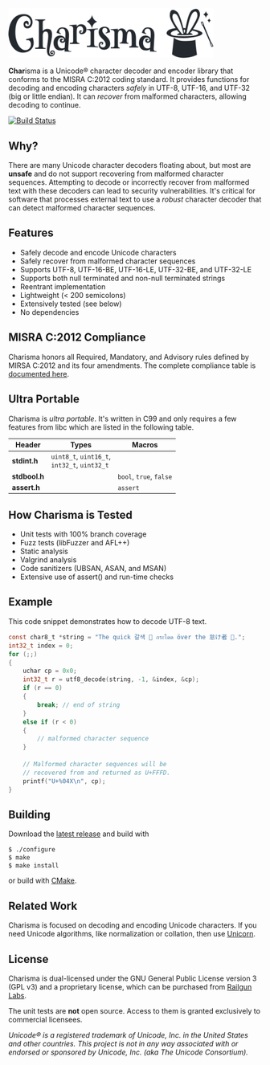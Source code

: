 ﻿<picture>
  <source media="(prefers-color-scheme: dark)" srcset=".github/charisma-dark.svg">
  <source media="(prefers-color-scheme: light)" srcset=".github/charisma.svg">
  <img alt="Charisma" src=".github/charisma.svg" width="408px">
</picture>

**Char**isma is a Unicode® character decoder and encoder library that conforms to the MISRA C:2012 coding standard.
It provides functions for decoding and encoding characters _safely_ in UTF-8, UTF-16, and UTF-32 (big or little endian).
It can _recover_ from malformed characters, allowing decoding to continue.

[![Build Status](https://github.com/railgunlabs/charisma/actions/workflows/build.yml/badge.svg)](https://github.com/railgunlabs/charisma/actions/workflows/build.yml)

## Why?

There are many Unicode character decoders floating about, but most are **unsafe** and do not support recovering from malformed character sequences.
Attempting to decode or incorrectly recover from malformed text with these decoders can lead to security vulnerabilities.
It's critical for software that processes external text to use a _robust_ character decoder that can detect malformed character sequences.

## Features

* Safely decode and encode Unicode characters
* Safely recover from malformed character sequences
* Supports UTF-8, UTF-16-BE, UTF-16-LE, UTF-32-BE, and UTF-32-LE
* Supports both null terminated and non-null terminated strings
* Reentrant implementation
* Lightweight (< 200 semicolons)
* Extensively tested (see below)
* No dependencies

## MISRA C:2012 Compliance

Charisma honors all Required, Mandatory, and Advisory rules defined by MIRSA C:2012 and its four amendments.
The complete compliance table is [documented here](https://railgunlabs.com/charisma/manual/misra-compliance/).

## Ultra Portable

Charisma is _ultra portable_.
It's written in C99 and only requires a few features from libc which are listed in the following table.

| Header | Types | Macros |
| --- | --- | --- |
| **stdint.h** | `uint8_t`, `uint16_t`, <br/> `int32_t`, `uint32_t` | |
| **stdbool.h** | |  `bool`, `true`, `false` |
| **assert.h** | |  `assert` |

## How Charisma is Tested

* Unit tests with 100% branch coverage
* Fuzz tests (libFuzzer and AFL++)
* Static analysis
* Valgrind analysis
* Code sanitizers (UBSAN, ASAN, and MSAN)
* Extensive use of assert() and run-time checks

## Example

This code snippet demonstrates how to decode UTF-8 text.

```c
const char8_t *string = "The quick 갈색 🦊 กระโดด över the 怠け者 🐶.";
int32_t index = 0;
for (;;)
{
    uchar cp = 0x0;
    int32_t r = utf8_decode(string, -1, &index, &cp);
    if (r == 0)
    {
        break; // end of string
    }
    else if (r < 0)
    {
        // malformed character sequence
    }

    // Malformed character sequences will be
    // recovered from and returned as U+FFFD.
    printf("U+%04X\n", cp);
}
```

## Building

Download the [latest release](https://github.com/railgunlabs/charisma/releases/) and build with

```
$ ./configure
$ make
$ make install
```

or build with [CMake](https://cmake.org/).

## Related Work

Charisma is focused on decoding and encoding Unicode characters.
If you need Unicode algorithms, like normalization or collation, then use [Unicorn](https://github.com/railgunlabs/unicorn).

## License

Charisma is dual-licensed under the GNU General Public License version 3 (GPL v3) and a proprietary license, which can be purchased from [Railgun Labs](https://railgunlabs.com/charisma/license/).

The unit tests are **not** open source.
Access to them is granted exclusively to commercial licensees.

_Unicode® is a registered trademark of Unicode, Inc. in the United States and other countries. This project is not in any way associated with or endorsed or sponsored by Unicode, Inc. (aka The Unicode Consortium)._
